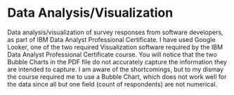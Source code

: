 # Data Analysis/Visualization
Data analysis/visualization of survey responses from software developers, as part of IBM Data Analyst Professional Certificate.
I have used Google Looker, one of the two required Visualization software required by the IBM Data Analyst Professional Certificate course.
You will notice that the two Bubble Charts in the PDF file do not accurately capture the information they are intended to capture. I am aware of the shortcomings, but to my dismay the course required me to use a Bubble Chart, which does not work well for the data since all but one field (count of respondents) are not numerical.
